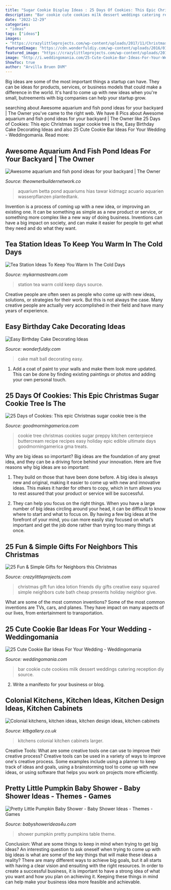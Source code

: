 ```yaml
---
title: "Sugar Cookie Display Ideas : 25 Days Of Cookies: This Epic Christmas Sugar Cookie Tree Is The"
description: "Bar cookie cute cookies milk dessert weddings catering reception diy source"
date: "2022-12-29"
categories:
- "ideas"
tags: ["ideas"]
images:
- "https://crazylittleprojects.com/wp-content/uploads/2017/11/Christmas-Gift-Idea.jpg"
featuredImage: "https://cdn.wonderfuldiy.com/wp-content/uploads/2016/01/Malt-Ball-Cake.jpg"
featured_image: "https://crazylittleprojects.com/wp-content/uploads/2017/11/Christmas-Gift-Idea.jpg"
image: "http://i.weddingomania.com/25-Cute-Cookie-Bar-Ideas-For-Your-Wedding5.jpg"
ShowToc: true
author: "Arvilla Bruen DVM"
---
```



Big ideas are some of the most important things a startup can have. They can be ideas for products, services, or business models that could make a difference in the world. It's hard to come up with new ideas when you're small, butreements with big companies can help your startup grow.

	

		
searching about Awesome aquarium and fish pond ideas for your backyard | The Owner you've came to the right web. We have 8 Pics about Awesome aquarium and fish pond ideas for your backyard | The Owner like 25 Days of Cookies: This epic Christmas sugar cookie tree is the, Easy Birthday Cake Decorating Ideas and also 25 Cute Cookie Bar Ideas For Your Wedding - Weddingomania. Read more:
		
    
## Awesome Aquarium And Fish Pond Ideas For Your Backyard | The Owner

<img loading=lazy src="https://theownerbuildernetwork.co/wp-content/uploads/2015/05/Ponds-Aquariums-05.jpg" onerror="this.onerror=null;this.src='https://tse2.mm.bing.net/th?id=OIP.KsdvCAYfKGk79Vj1ihn8eAHaJ4&amp;pid=15.1';" alt="Awesome aquarium and fish pond ideas for your backyard | The Owner">

_Source: theownerbuildernetwork.co_

>aquarium betta pond aquariums hias tawar kidmagz acuario aquarien wasserpflanzen plantedtank. 

	

Invention is a process of coming up with a new idea, or improving an existing one. It can be something as simple as a new product or service, or something more complex like a new way of doing business. Inventions can have a big impact on society, and can make it easier for people to get what they need and do what they want.

    
## Tea Station Ideas To Keep You Warm In The Cold Days

<img loading=lazy src="https://mykarmastream.com/wp-content/uploads/2017/09/tea-station-12.jpg" onerror="this.onerror=null;this.src='https://tse4.mm.bing.net/th?id=OIP.rWd4BObE_JCfNiIc95OmowHaLG&amp;pid=15.1';" alt="Tea Station Ideas To Keep You Warm In The Cold Days">

_Source: mykarmastream.com_

>station tea warm cold keep days source. 

	

Creative people are often seen as people who come up with new ideas, solutions, or strategies for their work. But this is not always the case. Many creative people are actually very accomplished in their field and have many years of experience.

    
## Easy Birthday Cake Decorating Ideas

<img loading=lazy src="https://cdn.wonderfuldiy.com/wp-content/uploads/2016/01/Malt-Ball-Cake.jpg" onerror="this.onerror=null;this.src='https://tse3.mm.bing.net/th?id=OIP.aGsQ7TorsWlisRh7Yg8ywAHaKt&amp;pid=15.1';" alt="Easy Birthday Cake Decorating Ideas">

_Source: wonderfuldiy.com_

>cake malt ball decorating easy. 

	

1. Add a coat of paint to your walls and make them look more updated. This can be done by finding existing paintings or photos and adding your own personal touch. 

    
## 25 Days Of Cookies: This Epic Christmas Sugar Cookie Tree Is The

<img loading=lazy src="https://s.abcnews.com/images/GMA/gma-cookie-tree-ht-kk-181213_hpEmbed_7x10_992.jpg" onerror="this.onerror=null;this.src='https://tse1.mm.bing.net/th?id=OIP.77zB2TG3kTMo3VHocfwn4wHaKf&amp;pid=15.1';" alt="25 Days of Cookies: This epic Christmas sugar cookie tree is the">

_Source: goodmorningamerica.com_

>cookie tree christmas cookies sugar preppy kitchen centerpiece buttercream recipe recipes easy holiday epic edible ultimate days goodmorningamerica gma treats. 

	

Why are big ideas so important?
Big ideas are the foundation of any great idea, and they can be a driving force behind your innovation. Here are five reasons why big ideas are so important:
1. They build on those that have been done before. A big idea is always new and original, making it easier to come up with new and innovative ideas. This makes it harder for others to copy, which in turn allows you to rest assured that your product or service will be successful.

2. They can help you focus on the right things. When you have a large number of big ideas circling around your head, it can be difficult to know where to start and what to focus on. By having a few big ideas at the forefront of your mind, you can more easily stay focused on what’s important and get the job done rather than trying too many things at once.

    
## 25 Fun &amp; Simple Gifts For Neighbors This Christmas

<img loading=lazy src="https://crazylittleprojects.com/wp-content/uploads/2017/11/Christmas-Gift-Idea.jpg" onerror="this.onerror=null;this.src='https://tse3.mm.bing.net/th?id=OIP.OSB8LjMdcs9X7d12Sv0dAAHaMK&amp;pid=15.1';" alt="25 Fun &amp; Simple Gifts for Neighbors this Christmas">

_Source: crazylittleprojects.com_

>christmas gift fun idea lotion friends diy gifts creative easy squared simple neighbors cute bath cheap presents holiday neighbor give. 

	

What are some of the most common inventions?
Some of the most common inventions are TVs, cars, and planes. They have impact on many aspects of our lives, from entertainment to transportation.

    
## 25 Cute Cookie Bar Ideas For Your Wedding - Weddingomania

<img loading=lazy src="http://i.weddingomania.com/25-Cute-Cookie-Bar-Ideas-For-Your-Wedding5.jpg" onerror="this.onerror=null;this.src='https://tse3.mm.bing.net/th?id=OIP.S4pGJdhjTkj-m39_viwTAQAAAA&amp;pid=15.1';" alt="25 Cute Cookie Bar Ideas For Your Wedding - Weddingomania">

_Source: weddingomania.com_

>bar cookie cute cookies milk dessert weddings catering reception diy source. 

	

2. Write a manifesto for your business or blog.

    
## Colonial Kitchens, Kitchen Ideas, Kitchen Design Ideas, Kitchen Cabinets

<img loading=lazy src="https://www.ktbgallery.co.uk/wp-content/uploads/2018/08/Ilca-1.jpg" onerror="this.onerror=null;this.src='https://tse3.mm.bing.net/th?id=OIP.pXs0lTOSL1ZtMtlli4oGUgHaFU&amp;pid=15.1';" alt="Colonial kitchens, kitchen ideas, kitchen design ideas, kitchen cabinets">

_Source: ktbgallery.co.uk_

>kitchens colonial kitchen cabinets larger. 

	

Creative Tools: What are some creative tools one can use to improve their creative process?
Creative tools can be used in a variety of ways to improve one's creative process. Some examples include using a planner to keep track of ideas and goals, using a brainstorming tool to come up with new ideas, or using software that helps you work on projects more efficiently.

    
## Pretty Little Pumpkin Baby Shower - Baby Shower Ideas - Themes - Games

<img loading=lazy src="http://www.babyshowerideas4u.com/wp-content/uploads/2018/03/Pretty-Little-Pumpkin-Baby-Shower-Dessert-Table.jpg" onerror="this.onerror=null;this.src='https://tse3.mm.bing.net/th?id=OIP.t8fOZBSxEVQdgjpzNx4_5AHaLG&amp;pid=15.1';" alt="Pretty Little Pumpkin Baby Shower - Baby Shower Ideas - Themes - Games">

_Source: babyshowerideas4u.com_

>shower pumpkin pretty pumpkins table theme. 

	

Conclusion: What are some things to keep in mind when trying to get big ideas?
An interesting question to ask oneself when trying to come up with big ideas is what are some of the key things that will make these ideas a reality? There are many different ways to achieve big goals, but it all starts with having a clear vision and ensuiting with the right resources. In order to create a successful business, it is important to have a strong idea of what you want and how you plan on achieving it. Keeping these things in mind can help make your business idea more feasible and achievable.

